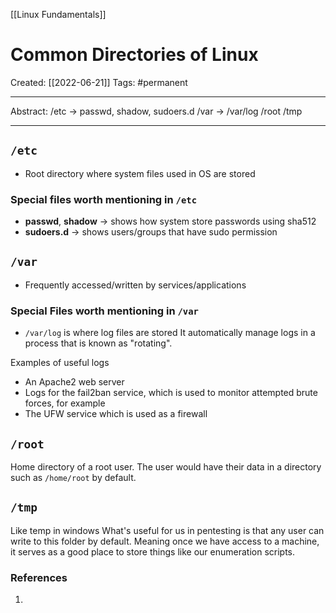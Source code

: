 [[Linux Fundamentals]]

# Common Directories of Linux
Created:  [[2022-06-21]]
Tags: #permanent 

---
Abstract:
/etc -> passwd, shadow, sudoers.d
/var -> /var/log
/root
/tmp

---
## `/etc`
- Root directory where system files used in OS are stored
### Special files worth mentioning in `/etc`
- **passwd**, **shadow** -> shows how system store passwords using sha512
- **sudoers.d** -> shows users/groups that have sudo permission


## `/var`
- Frequently accessed/written by services/applications
### Special Files worth mentioning in `/var`
- `/var/log` is where log files are stored
It automatically manage logs in a process that is known as "rotating".

Examples of useful logs
-   An Apache2 web server
-   Logs for the fail2ban service, which is used to monitor attempted brute forces, for example
-   The UFW service which is used as a firewall


## `/root`
Home directory of a root user. The user would have their data in a directory such as `/home/root` by default.



## `/tmp`
Like temp in windows
What's useful for us in pentesting is that any user can write to this folder by default. Meaning once we have access to a machine, it serves as a good place to store things like our enumeration scripts. 















### References
1. 